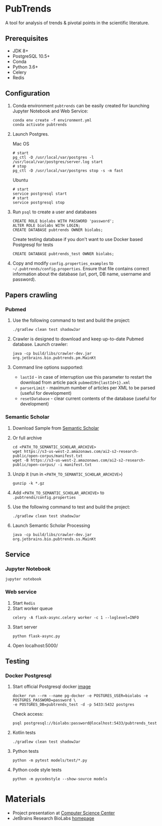 PubTrends
=========

A tool for analysis of trends & pivotal points in the scientific literature.

## Prerequisites

* JDK 8+
* PostgreSQL 10.5+
* Conda
* Python 3.6+
* Celery
* Redis

## Configuration

1. Conda environment `pubtrends` can be easily created for launching Jupyter Notebook and Web Service:

    ```
    conda env create -f environment.yml
    conda activate pubtrends
    ```

2. Launch Postgres. 

    Mac OS
    ```
    # start
    pg_ctl -D /usr/local/var/postgres -l /usr/local/var/postgres/server.log start
    # stop
    pg_ctl -D /usr/local/var/postgres stop -s -m fast
    ```
    Ubuntu
    ```
    # start
    service postgresql start
    # start
    service postgresql stop 
    ```

3. Run `psql` to create a user and databases

   ```
   CREATE ROLE biolabs WITH PASSWORD 'password';
   ALTER ROLE biolabs WITH LOGIN;
   CREATE DATABASE pubtrends OWNER biolabs;
   ```
   Create testing database if you don't want to use Docker based Postgresql for tests
   ```
   CREATE DATABASE pubtrends_test OWNER biolabs;
   ```
   
3. Copy and modify `config.properties_examples` to `~/.pubtrends/config.properties`. 
Ensure that file contains correct information about the database (url, port, DB name, username and password).
 

## Papers crawling
 
### Pubmed

1. Use the following command to test and build the project:

   ```
   ./gradlew clean test shadowJar
   ```
     
2. Crawler is designed to download and keep up-to-date Pubmed database. Launch crawler:

   ```
   java -cp build/libs/crawler-dev.jar org.jetbrains.bio.pubtrends.pm.MainKt
   ``` 
   
3. Command line options supported:

   * `lastId` - in case of interruption use this parameter to restart the download from article pack `pubmed19n{lastId+1}.xml` 
   * `parserLimit` - maximum number of articles per XML to be parsed (useful for development)
   * `resetDatabase` - clear current contents of the database (useful for development)   

### Semantic Scholar

1. Download Sample from [Semantic Scholar](https://s3-us-west-2.amazonaws.com/ai2-s2-research-public/open-corpus/sample-S2-records.gz)

2. Or full archive 
   ```
   cd <PATH_TO_SEMANTIC_SCHOLAR_ARCHIVE>
   wget https://s3-us-west-2.amazonaws.com/ai2-s2-research-public/open-corpus/manifest.txt
   wget -B https://s3-us-west-2.amazonaws.com/ai2-s2-research-public/open-corpus/ -i manifest.txt
   ```
3. Unzip it (run in `<PATH_TO_SEMANTIC_SCHOLAR_ARCHIVE>`)
    ```
   gunzip -k *.gz
    ```

4. Add `<PATH_TO_SEMANTIC_SCHOLAR_ARCHIVE>` to `.pubtrends/config.properties`

5. Use the following command to test and build the project:

   ```
   ./gradlew clean test shadowJar
   ```
   
6. Launch Semantic Scholar Processing
    ```
    java -cp build/libs/crawler-dev.jar org.jetbrains.bio.pubtrends.ss.MainKt
    ```
## Service

### Jupyter Notebook
   ```
   jupyter notebook
   ```

### Web service
1. Start `Redis`
2. Start worker queue
    ```
    celery -A flask-async.celery worker -c 1 --loglevel=INFO
    ```
3. Start server
    ```
    python flask-async.py
    ```    
4. Open localhost:5000/


## Testing

### Docker Postgresql

1. Start official Postgresql docker [image](https://hub.docker.com/_/postgres/)
    ```
    docker run --rm --name pg-docker -e POSTGRES_USER=biolabs -e POSTGRES_PASSWORD=password \
    -e POSTGRES_DB=pubtrends_test -d -p 5433:5432 postgres
    ```

    Check access:
    ```
    psql postgresql://biolabs:password@localhost:5433/pubtrends_test
    ```

2. Kotlin tests

    ```
    ./gradlew clean test shadowJar
    ```

3. Python tests

    ```
    python -m pytest models/test/*.py
    ```
   
4. Python code style tests
    ```
    python -m pycodestyle --show-source models
    ```


# Materials

* Project presentation at [Computer Science Center](https://my.compscicenter.ru/media/projects/2019-spring/758/presentations/participants.pdf)
* JetBrains Research BioLabs [homepage](https://research.jetbrains.org/groups/biolabs)